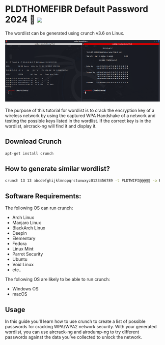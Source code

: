 # PLDTHOMEFIBR Default Password 2024 🔑 <img src="https://img.shields.io/badge/by-OrangeMintz-016eea.svg?logo=github&labelColor=181717&">

The wordlist can be generated using crunch v3.6 on Linux.

<div align="center">
    <img src="https://raw.githubusercontent.com/OrangeMintz/PLDTHOMEFIBR-Generate-Default-Password-Guide/main/img/pic1.png" height="200" alt="image" />
</div>
<br>
The purpose of this tutorial for wordlist is to crack the encryption key of a wireless network by using the captured WPA Handshake of
a network and testing the possible keys listed in the wordlist. If the correct key is in the wordlist, aircrack-ng will find it and display it.

## Download Crunch

```bash
apt-get install crunch
```

## How to generate similar wordlist?

```bash
crunch 13 13 abcdefghijklmnopqrstuvwxyz0123456789 -t PLDTWIFI@@@@@ -o PLDTdfpd2024.txt
```

## Software Requirements:

The following OS can run crunch:

- Arch Linux
- Manjaro Linux
- BlackArch Linux
- Deepin
- Elementary
- Fedora
- Linux Mint
- Parrot Security
- Ubuntu
- Void Linux
- etc..

The following OS are likely to be able to run crunch:

- Windows OS
- macOS

## Usage

In this guide you'll learn how to use crunch to create a list of possible passwords for cracking WPA/WPA2 network security. With your
generated wordlist, you can use aircrack-ng and airodump-ng to try different passwords against the data you’ve collected to unlock the network.
